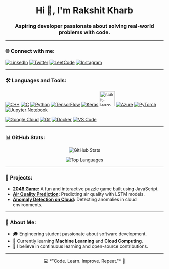 <h1 align="center">Hi 👋, I'm Rakshit Kharb</h1>
<h3 align="center">Aspiring developer passionate about solving real-world problems with code.</h3>

---

### 🌐 Connect with me:
<p align="left">
<a href="[https://linkedin.com/in/your-profile](https://www.linkedin.com/in/rakshit-kharb-a23a05207/)" target="blank"><img align="center" src="https://img.icons8.com/fluency/48/000000/linkedin.png" alt="LinkedIn" /></a>
<a href="https://twitter.com/your-profile" target="blank"><img align="center" src="https://img.icons8.com/fluency/48/000000/twitter.png" alt="Twitter" /></a>
<a href="[https://leetcode.com/your-profile](https://leetcode.com/u/rakshitkharb/)" target="blank"><img align="center" src="https://img.icons8.com/external-tal-revivo-bold-tal-revivo/48/000000/external-level-up-your-coding-skills-and-quickly-land-a-job-logo-bold-tal-revivo.png" alt="LeetCode" /></a>
<a href="[https://instagram.com/your-profile](https://www.instagram.com/rakshitkharb/)" target="blank"><img align="center" src="https://img.icons8.com/fluency/48/000000/instagram.png" alt="Instagram" /></a>
</p>

---

### 🛠️ Languages and Tools:

<p align="left"> <!-- Languages --> <a href="https://isocpp.org/" target="_blank"><img src="https://img.icons8.com/color/48/000000/c-plus-plus-logo.png" alt="C++"/></a> <a href="https://en.wikipedia.org/wiki/C_(programming_language)" target="_blank"><img src="https://img.icons8.com/color/48/000000/c-programming.png" alt="C"/></a> <a href="https://www.python.org/" target="_blank"><img src="https://img.icons8.com/color/48/000000/python--v1.png" alt="Python"/></a> <!-- ML Tools -->
<a href="https://www.tensorflow.org/" target="_blank"><img src="https://img.icons8.com/color/48/000000/tensorflow.png" alt="TensorFlow"/></a> <a href="https://keras.io/" target="_blank"><img src="https://img.icons8.com/color/48/000000/keras.png" alt="Keras"/></a> <a href="https://scikit-learn.org/" target="_blank"><img src="https://img.icons8.com/external-flat-icons-inmotus-design/67/external-Data-Science-data-science-flat-icons-inmotus-design.png" width="48" alt="scikit-learn"/></a> <a href="https://azure.microsoft.com/" target="_blank"><img src="https://img.icons8.com/fluency/48/000000/azure-1.png" alt="Azure"/></a> <a href="https://pytorch.org/" target="_blank"><img src="https://img.icons8.com/material-outlined/48/000000/pytorch.png" alt="PyTorch"/></a> <a href="https://jupyter.org/" target="_blank"><img src="https://img.icons8.com/color/48/000000/jupyter.png" alt="Jupyter Notebook"/></a>

<!-- Cloud and Tools -->
<a href="https://cloud.google.com/" target="_blank"><img src="https://img.icons8.com/color/48/000000/google-cloud.png" alt="Google Cloud"/></a> <a href="https://git-scm.com/" target="_blank"><img src="https://img.icons8.com/color/48/000000/git.png" alt="Git"/></a> <a href="https://www.docker.com/" target="_blank"><img src="https://img.icons8.com/color/48/000000/docker.png" alt="Docker"/></a> <a href="https://code.visualstudio.com/" target="_blank"><img src="https://img.icons8.com/color/48/000000/visual-studio-code-2019.png" alt="VS Code"/></a>

</p>

---

### 📊 GitHub Stats:
<p align="center">
  <img src="https://github-readme-stats.vercel.app/api?username=RakshitKharb&show_icons=true&theme=dark" alt="GitHub Stats"/>
</p>
<p align="center">
  <img src="https://github-readme-stats.vercel.app/api/top-langs/?username=RakshitKharb&layout=compact&theme=dark" alt="Top Languages"/>
</p>

---

### 🚀 Projects:
- **[2048 Game](https://github.com/RakshitKharb/2048-Game):** A fun and interactive puzzle game built using JavaScript.
- **[Air Quality Prediction](https://github.com/RakshitKharb/Air-Quality-Pred-using-LSTM):** Predicting air quality with LSTM models.
- **[Anomaly Detection on Cloud](https://github.com/RakshitKharb/Anomaly-Detection-on-Cloud):** Detecting anomalies in cloud environments.

---

### 🎯 About Me:
- 🎓 Engineering student passionate about software development.
- 🌱 Currently learning **Machine Learning** and **Cloud Computing**.
- 🎯 I believe in continuous learning and open-source contributions.

---
<p align="center">
  💻 *"Code. Learn. Improve. Repeat."* 🚀
</p>
